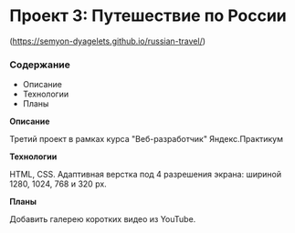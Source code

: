 # Проект 3: Путешествие по России
(https://semyon-dyagelets.github.io/russian-travel/)

### Содержание
* Описание
* Технологии
* Планы

**Описание**

Третий проект в рамках курса "Веб-разработчик" Яндекс.Практикум

**Технологии**

HTML, CSS.
Адаптивная верстка под 4 разрешения экрана: шириной 1280, 1024, 768 и 320 px.

**Планы**

Добавить галерею коротких видео из YouTube.



